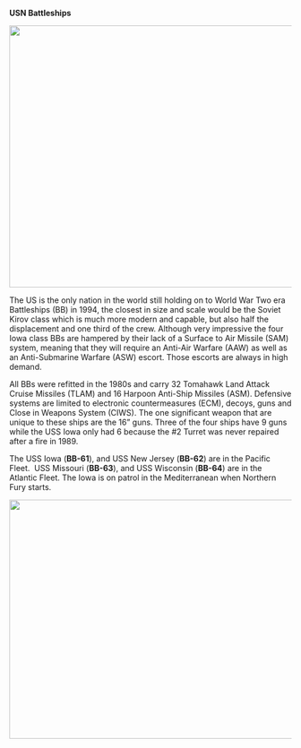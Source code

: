 **USN Battleships**

<img src="/assets\images\nato\us\navy\battleships\media\image1.jpg" style="width:6.5in;height:4.875in" />

The US is the only nation in the world still holding on to World War Two
era Battleships (BB) in 1994, the closest in size and scale would be the
Soviet Kirov class which is much more modern and capable, but also half
the displacement and one third of the crew. Although very impressive the
four Iowa class BBs are hampered by their lack of a Surface to Air
Missile (SAM) system, meaning that they will require an Anti-Air Warfare
(AAW) as well as an Anti-Submarine Warfare (ASW) escort. Those escorts
are always in high demand.

All BBs were refitted in the 1980s and carry 32 Tomahawk Land Attack
Cruise Missiles (TLAM) and 16 Harpoon Anti-Ship Missiles (ASM).
Defensive systems are limited to electronic countermeasures (ECM),
decoys, guns and Close in Weapons System (CIWS). The one significant
weapon that are unique to these ships are the 16” guns. Three of the
four ships have 9 guns while the USS Iowa only had 6 because the \#2
Turret was never repaired after a fire in 1989.

The USS Iowa (**BB-61**), and USS New Jersey (**BB-62**) are in the
Pacific Fleet.  USS Missouri (**BB-63**), and USS Wisconsin (**BB-64**)
are in the Atlantic Fleet. The Iowa is on patrol in the Mediterranean
when Northern Fury starts.

<img src="/assets\images\nato\us\navy\battleships\media\image2.jpg" style="width:6.5in;height:4.44722in" />
